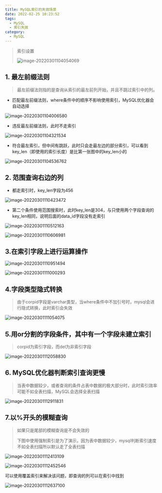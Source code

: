 ```yaml
---
title: MySQL索引的失效场景
date: 2022-02-25 10:23:52
tags: 
  - MySQL 
  - 索引失效
category:
  - MySQL
---
```


> 索引设置
>
> ![image-20220301104054069](https://blog-pic-project.oss-cn-hangzhou.aliyuncs.com/img/image-20220301104054069.png)

## 1. 最左前缀法则

> 最左前缀法则指的是查询从索引的最左前列开始，并且不跳过索引中的列。

- 匹配最左前缀法则，where条件中的顺序不影响使用索引，MySQL优化器会自动选择

![image-20220301104006580](https://blog-pic-project.oss-cn-hangzhou.aliyuncs.com/img/image-20220301104006580.png)

- 违反最左前缀法则，此时不走索引

![image-20220301104321534](https://blog-pic-project.oss-cn-hangzhou.aliyuncs.com/img/image-20220301104321534.png)

- 符合最左索引，但中间有跳跃，此时只会走最左边的部分索引，可以看到key_len（即使用的索引长度）是比第一张图中的key_len小的

![image-20220301104536762](https://blog-pic-project.oss-cn-hangzhou.aliyuncs.com/img/image-20220301104536762.png)

## 2. 范围查询右边的列

- 都走索引时，key_len字段为456

![image-20220301110423472](https://blog-pic-project.oss-cn-hangzhou.aliyuncs.com/img/image-20220301110423472.png)

- 第二个条件使用范围搜索时，此时key_len是304，与只使用两个字段查询的key_len相同，说明后面的data_id字段没有走索引

![image-20220301110512163](https://blog-pic-project.oss-cn-hangzhou.aliyuncs.com/img/image-20220301110512163.png)

![image-20220301110606981](https://blog-pic-project.oss-cn-hangzhou.aliyuncs.com/img/image-20220301110606981.png)

## 3.在索引字段上进行运算操作

![image-20220301110951494](https://blog-pic-project.oss-cn-hangzhou.aliyuncs.com/img/image-20220301110951494.png)

![image-20220301111000293](https://blog-pic-project.oss-cn-hangzhou.aliyuncs.com/img/image-20220301111000293.png)

## 4.字段类型隐式转换

> 由于corpid字段是varchar类型，当where条件中不加引号时，mysql会进行隐式转换，此时索引会失效

![image-20220301111054075](https://blog-pic-project.oss-cn-hangzhou.aliyuncs.com/img/image-20220301111054075.png)

## 5.用or分割的字段条件，其中有一个字段未建立索引

> corpid为索引字段，而del为非索引字段

![image-20220301112058830](https://blog-pic-project.oss-cn-hangzhou.aliyuncs.com/img/image-20220301112058830.png)

## 6. MySQL优化器判断索引查询更慢

> 当表中数据较少，或者查询的条件占表中数据的极大部分时，此时索引效率可能不如全表扫描，MySQL会选择全表扫描

![image-20220301112911831](https://blog-pic-project.oss-cn-hangzhou.aliyuncs.com/img/image-20220301112911831.png)

## 7.以%开头的模糊查询

> 如果只是尾部的模糊查询是不会失效的
>
> 下图中使用强制索引是为了演示，因为表中数据较少，mysql判断索引速度不如全表扫描所以默认走了全表扫描

![image-20220301112413109](https://blog-pic-project.oss-cn-hangzhou.aliyuncs.com/img/image-20220301112413109.png)

![image-20220301112452546](https://blog-pic-project.oss-cn-hangzhou.aliyuncs.com/img/image-20220301112452546.png)

可以使用覆盖索引来解决该问题，即查询的列可以在索引中找到

![image-20220301112637100](https://blog-pic-project.oss-cn-hangzhou.aliyuncs.com/img/image-20220301112637100.png)
